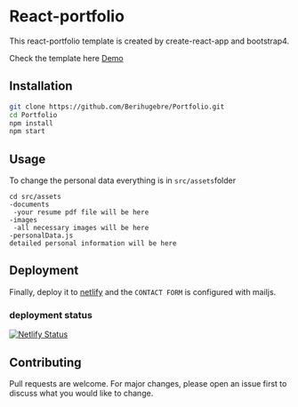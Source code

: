 # React-portfolio

This react-portfolio template is created by create-react-app and bootstrap4.

Check the template here [Demo](https://maarij.netlify.app)

## Installation

```bash
git clone https://github.com/Berihugebre/Portfolio.git
cd Portfolio
npm install
npm start
```

## Usage

To change the personal data everything is in ```src/assets```folder

```code
cd src/assets
-documents
 -your resume pdf file will be here
-images
 -all necessary images will be here
-personalData.js
detailed personal information will be here

```
## Deployment

Finally, deploy it to [netlify](https://app.netlify.com/) and the ```CONTACT FORM``` is configured with mailjs.

### deployment status

[![Netlify Status](https://api.netlify.com/api/v1/badges/d43bcefc-d106-47a0-9e69-1c9e3cd3c807/deploy-status)](https://app.netlify.com/sites/maarij/deploys)

## Contributing
Pull requests are welcome. For major changes, please open an issue first to discuss what you would like to change.

